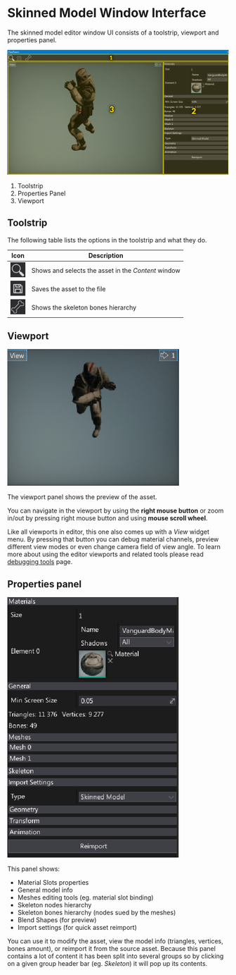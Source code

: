 # Skinned Model Window Interface

The skinned model editor window UI consists of a toolstrip, viewport and properties panel.

![Material Ediotr](media/editor-ui.jpg)

1. Toolstrip
2. Properties Panel
3. Viewport

## Toolstrip

The following table lists the options in the toolstrip and what they do.

| Icon | Description |
|--------|--------|
| ![icon](media/editor-ui-toolstrip-1.png) | Shows and selects the asset in the *Content* window |
| ![icon](media/editor-ui-toolstrip-2.png) | Saves the asset to the file |
| ![icon](media/editor-ui-toolstrip-3.png) | Shows the skeleton bones hierarchy |

## Viewport

![Viewport](../anim-graph/media/anim-graph-viewport.png)

The viewport panel shows the preview of the asset.

You can navigate in the viewport by using the **right mouse button** or zoom in/out by pressing right mouse button and using **mouse scroll wheel**.

Like all viewports in editor, this one also comes up with a *View* widget menu. By pressing that button you can debug material channels, preview different view modes or even change camera field of view angle. To learn more about using the editor viewports and related tools please read [debugging tools](../../graphics/debugging-tools/index.md) page.

## Properties panel

![Properties](media/properties-panel.png)

This panel shows:
* Material Slots properties
* General model info
* Meshes editing tools (eg. material slot binding)
* Skeleton nodes hierarchy
* Skeleton bones hierarchy (nodes sued by the meshes)
* Blend Shapes (for preview)
* Import settings (for quick asset reimport)

You can use it to modify the asset, view the model info (triangles, vertices, bones amount), or reimport it from the source asset. Because this panel contains a lot of content it has been split into several groups so by clicking on a given group header bar (eg. *Skeleton*) it will pop up its contents.


